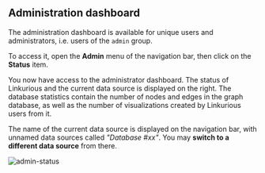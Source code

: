 ## Administration dashboard

The administration dashboard is available for unique users and administrators, i.e. users of the `admin` group.

To access it, open the **Admin** menu of the navigation bar, then click on the **Status** item.

You now have access to the administrator dashboard. The status of Linkurious and the current data source is displayed on the right. The database statistics contain the number of nodes and edges in the graph database, as well as the number of visualizations created by Linkurious users from it.

The name of the current data source is displayed on the navigation bar, with unnamed data sources called *"Database #xx"*. You may **switch to a different data source** from there.

![admin-status](Admin-status.png)
